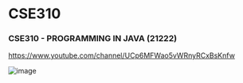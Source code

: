# CSE310
### CSE310 - PROGRAMMING IN JAVA (21222)

https://www.youtube.com/channel/UCp6MFWao5vWRnyRCxBsKnfw

![image](https://user-images.githubusercontent.com/61316762/154223151-4c597780-db84-4b95-a274-71fd6c836f50.png)

